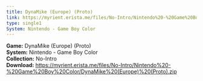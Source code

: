 ```yaml
---
title: DynaMike (Europe) (Proto)
link: https://myrient.erista.me/files/No-Intro/Nintendo%20-%20Game%20Boy%20Color/DynaMike%20(Europe)%20(Proto).zip
type: single1
System: Nintendo - Game Boy Color
---
```

<b>Game:</b> DynaMike (Europe) (Proto)<br>
<b>System:</b> Nintendo - Game Boy Color<br>
<b>Collection:</b> No-Intro<br>
<b>Download:</b> https://myrient.erista.me/files/No-Intro/Nintendo%20-%20Game%20Boy%20Color/DynaMike%20(Europe)%20(Proto).zip